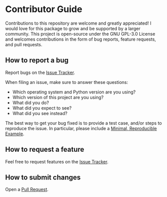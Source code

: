 # Contributor Guide

Contributions to this repository are welcome and greatly appreciated! I would love
for this package to grow and be supported by a larger community. This project is
open-source under the GNU GPL-3.0 License and welcomes contributions in the form of bug
reports, feature requests, and pull requests.

## How to report a bug

Report bugs on the [Issue Tracker](https://github.com/mjo22/cryojax/issues).

When filing an issue, make sure to answer these questions:

- Which operating system and Python version are you using?
- Which version of this project are you using?
- What did you do?
- What did you expect to see?
- What did you see instead?

The best way to get your bug fixed is to provide a test case, and/or steps to
reproduce the issue. In particular, please include a [Minimal, Reproducible
Example](https://stackoverflow.com/help/minimal-reproducible-example).

## How to request a feature

Feel free to request features on the [Issue
Tracker](https://github.com/mjo22/cryojax/issues).

## How to submit changes

Open a [Pull Request](https://github.com/mjo22/cryojax/pulls).
